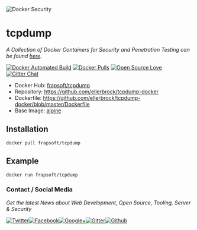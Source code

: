 ![Docker Security](https://github.frapsoft.com/top/docker-security.jpg)

# tcpdump

_A Collection of Docker Containers for Security and Penetration Testing can be found [here](https://github.com/ellerbrock/docker-security-container)._

[![Docker Automated Build](https://img.shields.io/docker/automated/frapsoft/tcpdump.svg)](https://hub.docker.com/r/frapsoft/tcpdump/) [![Docker Pulls](https://img.shields.io/docker/pulls/frapsoft/tcpdump.svg)](https://hub.docker.com/r/frapsoft/tcpdump/) [![Open Source Love](https://badges.frapsoft.com/os/v1/open-source.svg)](https://github.com/ellerbrock/open-source-badges/) [![Gitter Chat](https://badges.gitter.im/frapsoft/frapsoft.svg)](https://gitter.im/frapsoft/frapsoft/)


- Docker Hub: [frapsoft/tcpdump](https://hub.docker.com/r/frapsoft/tcpdump/)
- Repository: <https://github.com/ellerbrock/tcpdump-docker>
- Dockerfile: <https://github.com/ellerbrock/tcpdump-docker/blob/master/Dockerfile>
- Base Image: [alpine](https://hub.docker.com/_/alpine/)

## Installation

`docker pull frapsoft/tcpdump`

## Example

`docker run frapsoft/tcpdump`

### Contact / Social Media

_Get the latest News about Web Development, Open Source, Tooling, Server & Security_

[![Twitter](https://github.frapsoft.com/social/twitter.png)](https://twitter.com/frapsoft/)[![Facebook](https://github.frapsoft.com/social/facebook.png)](https://www.facebook.com/frapsoft/)[![Google+](https://github.frapsoft.com/social/google-plus.png)](https://plus.google.com/116540931335841862774)[![Gitter](https://github.frapsoft.com/social/gitter.png)](https://gitter.im/frapsoft/frapsoft/)[![Github](https://github.frapsoft.com/social/github.png)](https://github.com/ellerbrock/)

